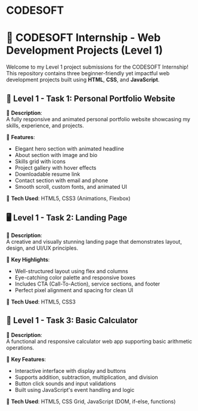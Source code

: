 # CODESOFT
# 💼 CODESOFT Internship - Web Development Projects (Level 1)

Welcome to my Level 1 project submissions for the CODESOFT Internship!  
This repository contains three beginner-friendly yet impactful web development projects built using **HTML**, **CSS**, and **JavaScript**.



## 🚀 Level 1 - Task 1: Personal Portfolio Website

🔹 **Description**:  
A fully responsive and animated personal portfolio website showcasing my skills, experience, and projects.

🔹 **Features**:
- Elegant hero section with animated headline
- About section with image and bio
- Skills grid with icons
- Project gallery with hover effects
- Downloadable resume link
- Contact section with email and phone
- Smooth scroll, custom fonts, and animated UI

🔹 **Tech Used**: HTML5, CSS3 (Animations, Flexbox)



## 🖥️ Level 1 - Task 2: Landing Page

🔹 **Description**:  
A creative and visually stunning landing page that demonstrates layout, design, and UI/UX principles.

🔹 **Key Highlights**:
- Well-structured layout using flex and columns
- Eye-catching color palette and responsive boxes
- Includes CTA (Call-To-Action), service sections, and footer
- Perfect pixel alignment and spacing for clean UI

🔹 **Tech Used**: HTML5, CSS3



## 🧮 Level 1 - Task 3: Basic Calculator

🔹 **Description**:  
A functional and responsive calculator web app supporting basic arithmetic operations.

🔹 **Key Features**:
- Interactive interface with display and buttons
- Supports addition, subtraction, multiplication, and division
- Button click sounds and input validations
- Built using JavaScript's event handling and logic

🔹 **Tech Used**: HTML5, CSS Grid, JavaScript (DOM, if-else, functions)
